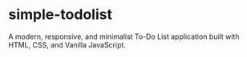 # simple-todolist
A modern, responsive, and minimalist To-Do List application built with HTML, CSS, and Vanilla JavaScript.
